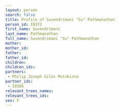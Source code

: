 ```yaml
---
layout: person
search: false
title: Profile of Suvendrimani "Su" Pathmanathan
person_id: I0372
first_name: Suvendrimani
last_name: Pathmanathan
full_name: Suvendrimani "Su" Pathmanathan
mother: 
mother_id: 
father: 
father_id: 
children:
children_ids:
partners:
 - Philip Joseph Giles Mutukisna
partner_ids:
 - I0366
relevant_trees_names:
relevant_trees_ids:
sex: F
---
```


